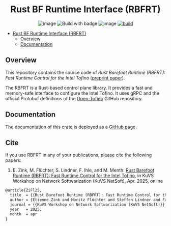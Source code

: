 
<div align="center">

# Rust BF Runtime Interface (RBFRT)

 ![image](https://img.shields.io/badge/licence-Apache%202.0-blue)
![Build with badge](https://img.shields.io/badge/Build_with-Rust-red)
![image](https://img.shields.io/badge/v-0.1.7alpha-yellow)
[![build](https://github.com/uni-tue-kn/rbfrt/actions/workflows/build.yml/badge.svg?branch=main)](https://github.com/uni-tue-kn/rbfrt/actions/workflows/build.yml)

</div>

- [Rust BF Runtime Interface (RBFRT)](#rust-bf-runtime-interface-rbfrt)
  - [Overview](#overview)
  - [Documentation](#documentation)


## Overview

This repository contains the source code of *Rust Barefoot Runtime (RBFRT): Fast Runtime Control for the Intel Tofino* ([preprint paper](https://arxiv.org/abs/2501.17271)).

The RBFRT is a Rust-based control plane library.
It provides a fast and memory-safe interface to configure the Intel Tofino.
It uses gRPC and the official Protobuf definitions of the [Open-Tofino](https://github.com/barefootnetworks/Open-Tofino) GitHub repository.

## Documentation

The documentation of this crate is deployed as a [GitHub page](https://uni-tue-kn.github.io/rbfrt/rbfrt/).

## Cite
If you use RBFRT in any of your publications, please cite the following papers:
1. E. Zink, M. Flüchter, S. Lindner, F. Ihle, and M. Menth: [Rust Barefoot Runtime (RBFRT): Fast Runtime Control for the Intel Tofino](https://publikationen.uni-tuebingen.de/xmlui/bitstream/handle/10900/163778/4th_kuvs_fg_netsoft_13.pdf), in KuVS Workshop on Network Softwarization (KuVS NetSoft), Apr. 2025, online

```tex
@article{ZiFl25,
  title  = {{Rust Barefoot Runtime (RBFRT): Fast Runtime Control for the Intel Tofino}},
  author = {Etienne Zink and Moritz Flüchter and Steffen Lindner and Fabian Ihle and Michael Menth},
  journal = {{KuVS Workshop on Network Softwarization (KuVS NetSoft)}}
  year   = 2025,
  month  = apr
}
```
